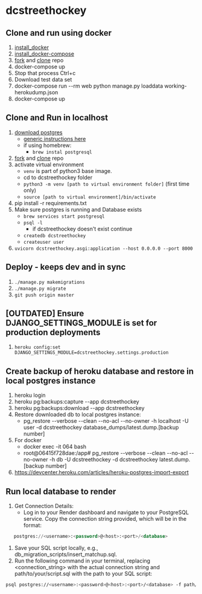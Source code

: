 # dcstreethockey

## Clone and run using docker

1. [install_docker](https://docs.docker.com/engine/installation/)
1. [install_docker-compose](https://docs.docker.com/compose/install/)
1. [fork](https://help.github.com/articles/fork-a-repo/) and [clone](https://help.github.com/articles/cloning-a-repository/) repo
1. docker-compose up
1. Stop that process Ctrl+c
1. Download test data set
1. docker-compose run --rm web python manage.py loaddata working-herokudump.json
1. docker-compose up

## Clone and Run in localhost

1. [download postgres](https://www.enterprisedb.com/downloads/postgres-postgresql-downloads#linux)
   - [generic instructions here](https://www.postgresql.org/download/linux/)
   - if using homebrew: 
      - ```brew instal postgresql```
1. [fork](https://help.github.com/articles/fork-a-repo/) and [clone](https://help.github.com/articles/cloning-a-repository/) repo
1. activate virtual environment 
   - ```venv``` is part of python3 base image.
   - cd to dcstreethockey folder
   - ```python3 -m venv [path to virtual environment folder]``` (first time only)
   - ```source [path to virtual environment]/bin/activate```
1. pip install -r requirements.txt
1. Make sure postgres is running and Database exists
   - ```brew services start postgresql```
   - ```psql -l```
      - if dcstreethockey doesn't exist continue
   - ```createdb dcstreethockey```
   - ```createuser user```
1. ```uvicorn dcstreethockey.asgi:application --host 0.0.0.0 --port 8000```

## Deploy - keeps dev and  in sync

1. ```./manage.py makemigrations```
1. ```./manage.py migrate```
1. ```git push origin master```

## [OUTDATED] Ensure DJANGO_SETTINGS_MODULE is set for production deployments

1. ```heroku config:set DJANGO_SETTINGS_MODULE=dcstreethockey.settings.production```

## Create backup of heroku database and restore in local postgres instance

1. heroku login
1. heroku pg:backups:capture --app dcstreethockey
1. heroku pg:backups:download --app dcstreethockey
1. Restore downloaded db to local postgres instance: 
   - pg_restore --verbose --clean --no-acl --no-owner -h localhost -U user -d dcstreethockey database_dumps/latest.dump.[backup number]
1. For docker
   - docker exec -it 064 bash
   - root@06415f728dae:/app# pg_restore --verbose --clean --no-acl --no-owner -h db -U dcstreethockey -d dcstreethockey latest.dump.[backup number]
1. <https://devcenter.heroku.com/articles/heroku-postgres-import-export>

## Run local database to render

1. Get Connection Details:
   - Log in to your Render dashboard and navigate to your PostgreSQL service. Copy the connection string provided, which will be in the format:

```sql
   postgres://<username>:<password>@<host>:<port>/<database>
```

1. Save your SQL script locally, e.g., db_migration_scripts/insert_matchup.sql.
1. Run the following command in your terminal, replacing <connection_string> with the actual connection string and path/to/your/script.sql with the path to your SQL script:

```bash
psql postgres://<username>:<password>@<host>:<port>/<database> -f path/to/your/script.sql
```
